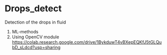 # Drops_detect
Detection of the drops in fluid
1. ML-methods
2. Using OpenCV module https://colab.research.google.com/drive/1BykduwT4vBXepEQKfJ5tGLQubD_sLdcd?usp=sharing
